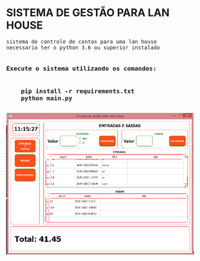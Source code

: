 <h1>SISTEMA DE GESTÃO PARA LAN HOUSE</h1>
<pre>
sistema de controle de contas para uma lan house
necessario ter o python 3.6 ou superior instalado

<h3>Execute o sistema utilizando os comandos:<h3>
    pip install -r requirements.txt
    python main.py
</pre>

![r ml-3](https://raw.githubusercontent.com/WalterSilva5/gestao-de-lan-house/master/sistema.png)
